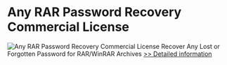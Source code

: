 # Any RAR Password Recovery Commercial License
![Any RAR Password Recovery Commercial License](https://mycommerce.akamaized.net/api/pimages/P300996005/BIG/300996005.PNG)
Recover Any Lost or Forgotten Password for RAR/WinRAR Archives
[>> Detailed information](https://secure.shareit.com/shareit/product.html?productid=300996005&affiliateid=200057808)